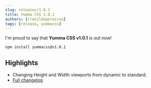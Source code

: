 ```yaml
---
slug: releases/1.0.1
title: Yumma CSS 1.0.1
authors: [rrenildopereiraa]
tags: [release, yummacss]
---
```


I'm proud to say that **Yumma CSS v1.0.1** is out now!

```bash
npm install yummacss@v1.0.1
```

## Highlights
- Changing Height and Width viewports from dynamic to standard.
- [Full changelog](https://github.com/yumma-lib/yumma-css/releases/tag/v1.0.1)